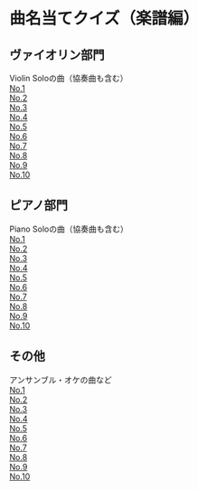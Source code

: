 # 曲名当てクイズ（楽譜編）
## ヴァイオリン部門
Violin Soloの曲（協奏曲も含む）<br>
[No.1](score/vn1.png)<br>
[No.2](score/vn2.png)<br>
[No.3](score/vn3.png)<br>
[No.4](score/vn4.png)<br>
[No.5](score/vn5.png)<br>
[No.6](score/vn6.png)<br>
[No.7](score/vn7.png)<br>
[No.8](score/vn8.png)<br>
[No.9](score/vn9.png)<br>
[No.10](score/vn10.png)<br>

## ピアノ部門
Piano Soloの曲（協奏曲も含む）<br>
[No.1](score/pf1.png)<br>
[No.2](score/pf2.png)<br>
[No.3](score/pf3.png)<br>
[No.4](score/pf4.png)<br>
[No.5](score/pf5.png)<br>
[No.6](score/pf6.png)<br>
[No.7](score/pf7.png)<br>
[No.8](score/pf8.png)<br>
[No.9](score/pf9.png)<br>
[No.10](score/pf10.png)<br>

## その他
アンサンブル・オケの曲など<br>
[No.1](score/ot1.png)<br>
[No.2](score/ot2.png)<br>
[No.3](score/ot3.png)<br>
[No.4](score/ot4.png)<br>
[No.5](score/ot5.png)<br>
[No.6](score/ot6.png)<br>
[No.7](score/ot7.png)<br>
[No.8](score/ot8.png)<br>
[No.9](score/ot9.png)<br>
[No.10](score/ot10.png)<br>
